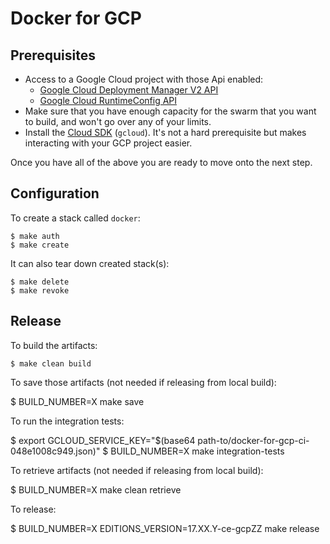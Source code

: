 # Docker for GCP

## Prerequisites

- Access to a Google Cloud project with those Api enabled:
  - [Google Cloud Deployment Manager V2 API](https://console.developers.google.com/apis/api/deploymentmanager-json.googleapis.com/overview?project=docker4x&duration=PT1H)
  - [Google Cloud RuntimeConfig API](https://console.developers.google.com/apis/api/runtimeconfig.googleapis.com/overview?project=docker4x)
- Make sure that you have enough capacity for the swarm that you want to build, and won't go over any of your limits.
- Install the [Cloud SDK](https://cloud.google.com/sdk/downloads) (`gcloud`). It's not a hard prerequisite but makes interacting with your GCP project easier.

Once you have all of the above you are ready to move onto the next step.

## Configuration

To create a stack called `docker`:

    $ make auth
    $ make create

It can also tear down created stack(s):

    $ make delete
    $ make revoke

## Release

To build the artifacts:

    $ make clean build

To save those artifacts (not needed if releasing from local build):

  $ BUILD_NUMBER=X make save

To run the integration tests:

  $ export GCLOUD_SERVICE_KEY="$(base64 path-to/docker-for-gcp-ci-048e1008c949.json)"
  $ BUILD_NUMBER=X make integration-tests

To retrieve artifacts (not needed if releasing from local build):

  $ BUILD_NUMBER=X make clean retrieve

To release:

  $ BUILD_NUMBER=X EDITIONS_VERSION=17.XX.Y-ce-gcpZZ make release
